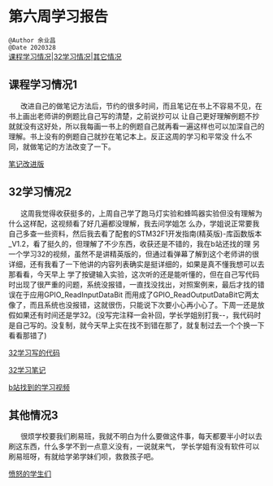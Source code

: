 # 第六周学习报告  
`@Author 余业昌`  
`@Date 2020328`  
[课程学习情况](#1)|[32学习情况](#2)|[其它情况](#3)


## <a id='1'>课程学习情况1</a> 
&nbsp;&nbsp;&nbsp;&nbsp;&nbsp;&nbsp;改进自己的做笔记方法后，节约的很多时间，而且笔记在书上不容易不见，在书上画出老师讲的例题比自己写的清楚，之前说抄可以
让自己更好理解例题不抄就就没有这好处，所以我每画一书上的例题自己就再看一遍这样也可以加深自己的理解。书上没有的例题自己就抄在笔记本上。反正这周的学习和平常没
什么不同，就做笔记的方法改变了一下。

[笔记改进版](http://note.youdao.com/noteshare?id=f6671c25a4894bf2abe4f3a2045d9cfd)

## <a id='2'>32学习情况2</a> 
&nbsp;&nbsp;&nbsp;&nbsp;&nbsp;&nbsp;这周我觉得收获挺多的，上周自己学了跑马灯实验和蜂鸣器实验但没有理解为什么这样配，这视频看了好几遍都没理解，我去问学姐怎
么办，学姐说正常要我自己多查一些资料，然后我去看了配套的STM32F1开发指南(精英版)-库函数版本_V1.2，看了挺久的，但理解了不少东西，收获还是不错的，我在b站还找的理
另一个学习32的视频，虽然不是讲精英版的，但通过看弹幕了解到这个老师讲的很详细，还有我看了一下他讲的内容列表确实是挺详细的，如果是真不懂我想可以去那看看，今天早上
学了按键输入实验，这次听的还是能听懂的，但在自己写代码时出现了很严重的问题，系统没报错，一直找没找出，对照案例来，最后才找的错误在于应用GPIO_ReadInputDataBit
而用成了GPIO_ReadOutputDataBit它两太像了，而且系统也没报错，这就很伤，只能说下次要小心再小心了。下周一还是放假如果还有时间还是学32。(没写完注释一会补回，学长学姐别打我--，我代码时是自己写的。没复制，就今天早上实在找不到错在那了，就复制过去一个个换一下看看那错了)

[32学习写的代码](http://note.youdao.com/noteshare?id=0f495d98193519108773673a9b7d37f0)

[32学习笔记](http://note.youdao.com/noteshare?id=c35fd92d606fa43457c7cf6da7357b38&sub=14FF42DAADC242049D0B02C9649811C0)

[b站找到的学习视频](https://b23.tv/BV1yW411Y7Gw/p1)

## <a id='3'>其他情况3</a> 
&nbsp;&nbsp;&nbsp;&nbsp;&nbsp;&nbsp;很烦学校要我们刷易班，我就不明白为什么要做这件事，每天都要半小时以去刷这东西，什么多学不到一点意义没有，一说就来气，
学长学姐有没有软件可以刷易班呀，有就给学弟学妹们呗，救救孩子吧。

[愤怒的学生们](http://note.youdao.com/noteshare?id=92089552e0a797419cdd8f02ca607387&sub=021F3A02431A41D68F5ED87309454D2B)

